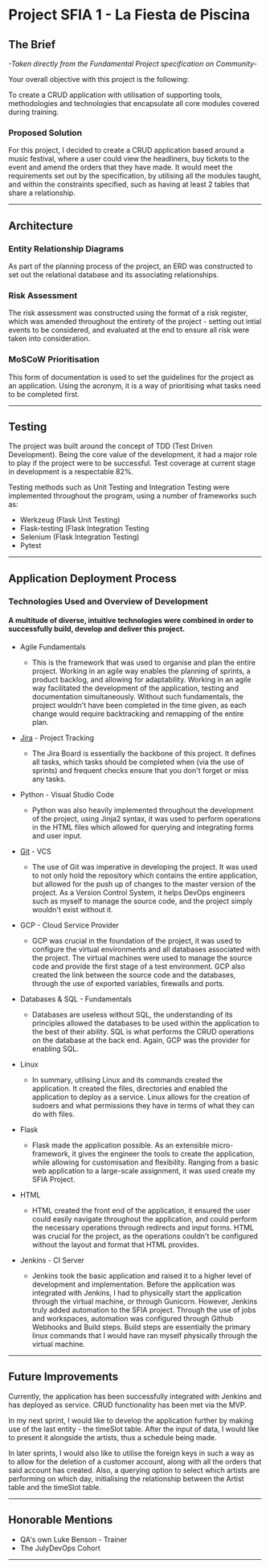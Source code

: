 # Project SFIA 1 - La Fiesta de Piscina

## The Brief
*-Taken directly from the Fundamental Project specification on Community-*

Your overall objective with this project is the following:

To create a CRUD application with utilisation of supporting tools, methodologies and technologies that encapsulate all core modules covered during training.

### Proposed Solution
For this project, I decided to create a CRUD application based around a music festival, where a user could view the headliners, buy tickets to the event and amend the orders that they have made. It would meet the requirements set out by the specification, by utilising all the modules taught, and within the constraints specified, such as having at least 2 tables that share a relationship.
_________________________________________________________________________________________________________________________________________________________________

## Architecture

### Entity Relationship Diagrams
As part of the planning process of the project, an ERD was constructed to set out the relational database and its associating relationships. 

### Risk Assessment
The risk assessment was constructed using the format of a risk register, which was amended throughout the entirety of the project - setting out intial events to be considered, and evaluated at the end to ensure all risk were taken into consideration.

### MoSCoW Prioritisation
This form of documentation is used to set the guidelines for the project as an application. Using the acronym, it is a way of prioritising what tasks need to be completed first. 
_________________________________________________________________________________________________________________________________________________________________

## Testing
The project was built around the concept of TDD (Test Driven Development). Being the core value of the development, it had a major role to play if the project were to be successful. Test coverage at current stage in development is a respectable 82%.

Testing methods such as Unit Testing and Integration Testing were implemented throughout the program, using a number of frameworks such as:
  - Werkzeug (Flask Unit Testing)
  - Flask-testing (Flask Integration Testing
  - Selenium (Flask Integration Testing)
  - Pytest
  
_________________________________________________________________________________________________________________________________________________________________  
## Application Deployment Process

### Technologies Used and Overview of Development

#### A multitude of diverse, intuitive technologies were combined in order to successfully build, develop and deliver this project.

* Agile Fundamentals
  - This is the framework that was used to organise and plan the entire project. Working in an agile way enables the planning of sprints, a product backlog, and     allowing for adaptability. Working in an agile way facilitated the development of the application, testing and documentation simultaneously. Without such fundamentals, the project wouldn't have been completed in the time given, as each change would require backtracking and remapping of the entire plan. 
  
* [Jira](https://jsandhu.atlassian.net/secure/RapidBoard.jspa?rapidView=6&projectKey=FES&view=planning&selectedIssue=FES-76&issueLimit=100) - Project Tracking
  - The Jira Board is essentially the backbone of this project. It defines all tasks, which tasks should be completed when (via the use of sprints) and frequent 
    checks ensure that you don't forget or miss any tasks.
  
* Python - Visual Studio Code
  -  Python was also heavily implemented throughout the development of the project, using Jinja2 syntax, it was used to perform operations in the HTML files which allowed for querying and integrating forms and user input. 
  
* [Git](https://github.com/JavasMiddi/SFIA-Project1) - VCS
  - The use of Git was imperative in developing the project. It was used to not only hold the repository which contains the entire application, but allowed for the push up of changes to the master version of the project. As a Version Control System, it helps DevOps engineers such as myself to manage the source code, and the project simply wouldn't exist without it. 
 
* GCP - Cloud Service Provider
  - GCP was crucial in the foundation of the project, it was used to configure the virtual environments and all databases associated with the project. The virtual machines were used to manage the source code and provide the first stage of a test environment. GCP also created the link between the source code and the databases, through the use of exported variables, firewalls and ports. 
  
* Databases & SQL - Fundamentals
  - Databases are useless without SQL, the understanding of its principles allowed the databases to be used within the application to the best of their ability. SQL is what performs the CRUD operations on the database at the back end. Again, GCP was the provider for enabling SQL. 

* Linux
  - In summary, utilising Linux and its commands created the application. It created the files, directories and enabled the application to deploy as a service. Linux allows for the creation of sudoers and what permissions they have in terms of what they can do with files. 
  
* Flask 
  - Flask made the application possible. As an extensible micro-framework, it gives the engineer the tools to create the application, while allowing for customisation and flexibility. Ranging from a basic web application to a large-scale assignment, it was used create my SFIA Project.
  
* HTML 
  - HTML created the front end of the application, it ensured the user could easily navigate throughout the application, and could perform the necessary operations through redirects and input forms. HTML was crucial for the project, as the operations couldn't be configured without the layout and format that HTML provides. 
  
* Jenkins - CI Server
  - Jenkins took the basic application and raised it to a higher level of development and implementation. Before the application was integrated with Jenkins, I had to physically start the application through the virtual machine, or through Gunicorn. However, Jenkins truly added automation to the SFIA project. Through the use of jobs and workspaces, automation was configured through Github Webhooks and Build steps. Build steps are essentially the primary linux commands that I would have ran myself physically through the virtual machine. 
_________________________________________________________________________________________________________________________________________________________________

## Future Improvements

Currently, the application has been successfully integrated with Jenkins and has deployed as service. CRUD functionality has been met via the MVP. 

In my next sprint, I would like to develop the application further by making use of the last entity - the timeSlot table. After the input of data, I would like to present it alongside the artists, thus a schedule being made. 

In later sprints, I would also like to utilise the foreign keys in such a way as to allow for the deletion of a customer account, along with all the orders that said account has created. Also, a querying option to select which artists are performing on which day, initialising the relationship between the Artist table and the timeSlot table.

_________________________________________________________________________________________________________________________________________________________________

## Honorable Mentions
* QA's own Luke Benson - Trainer
* The JulyDevOps Cohort
_________________________________________________________________________________________________________________________________________________________________
